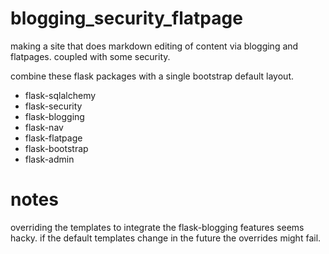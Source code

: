 # blogging_security_flatpage
making a site that does markdown editing of content via blogging and flatpages.  coupled with some security.

combine these flask packages with a single bootstrap default layout. 
* flask-sqlalchemy
* flask-security
* flask-blogging
* flask-nav
* flask-flatpage
* flask-bootstrap
* flask-admin

# notes

overriding the templates to integrate the flask-blogging features seems hacky.  if the default templates change in the
future the overrides might fail.



